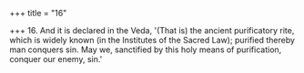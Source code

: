 +++
title = "16"

+++
16. And it is declared in the Veda, '(That is) the ancient purificatory rite, which is widely known (in the Institutes of the Sacred Law); purified thereby man conquers sin. May we, sanctified by this holy means of purification, conquer our enemy, sin.'
